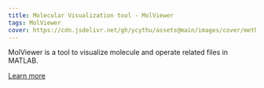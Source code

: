 ```yaml
---
title: Molecular Visualization tool - MolViewer
tags: MolViewer
cover: https://cdn.jsdelivr.net/gh/ycythu/assets@main/images/cover/methane.jpg
---
```


MolViewer is a tool to visualize molecule and operate related files in MATLAB.

<!--more-->

<a class="button button--outline-success button--rounded button--xl" href="/MolViewer/docs/introduction">Learn more</a>